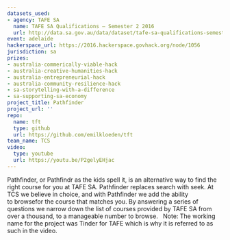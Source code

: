```yaml
---
datasets_used:
- agency: TAFE SA
  name: TAFE SA Qualifications – Semester 2 2016
  url: http://data.sa.gov.au/data/dataset/tafe-sa-qualifications-semester-2-2016
event: adelaide
hackerspace_url: https://2016.hackerspace.govhack.org/node/1056
jurisdiction: sa
prizes:
- australia-commerically-viable-hack
- australia-creative-humanities-hack
- australia-entrepreneurial-hack
- australia-community-resilience-hack
- sa-storytelling-with-a-difference
- sa-supporting-sa-economy
project_title: Pathfinder
project_url: ''
repo:
  name: tft
  type: github
  url: https://github.com/emilkloeden/tft
team_name: TCS
video:
  type: youtube
  url: https://youtu.be/P2gelyEHjac
---
```


Pathfinder, or Pathfindr as the kids spell it, is an alternative way to find the right course for you at TAFE SA.
Pathfinder replaces search with seek. At TCS we believe in choice, and with Pathfinder we add the ability to browsefor the course that matches you.
By answering a series of questions we narrow down the list of courses provided by TAFE SA from over a thousand, to a manageable number to browse.
 
Note: The working name for the project was Tinder for TAFE which is why it is referred to as such in the video.